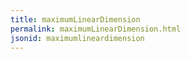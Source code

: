 ```yaml
---
title: maximumLinearDimension
permalink: maximumLinearDimension.html
jsonid: maximumlineardimension
---
```

